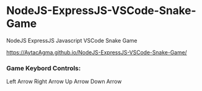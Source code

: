 # NodeJS-ExpressJS-VSCode-Snake-Game
NodeJS ExpressJS Javascript VSCode Snake Game

https://AytacAgma.github.io/NodeJS-ExpressJS-VSCode-Snake-Game/ 

### Game Keybord Controls: ###
Left Arrow
Right Arrow
Up Arrow
Down Arrow
